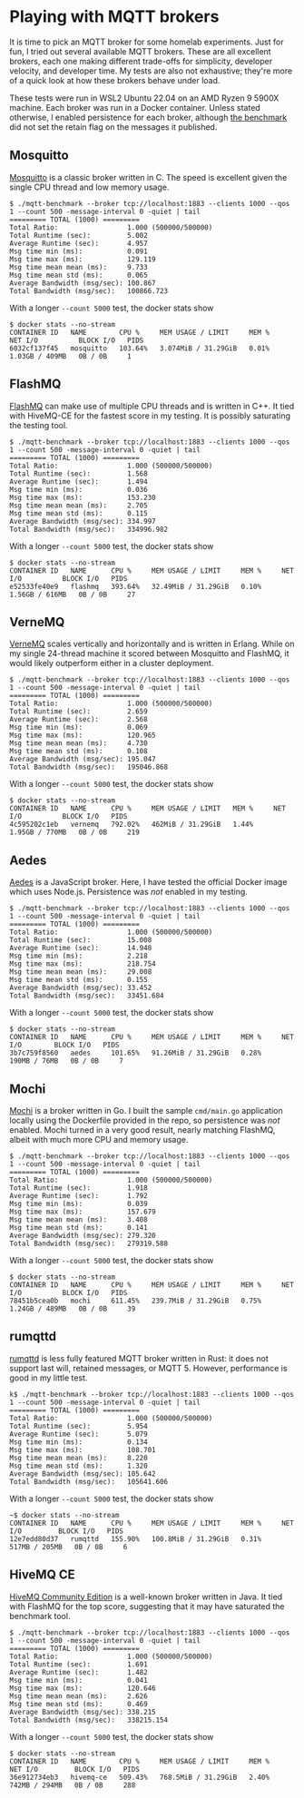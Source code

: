 # Playing with MQTT brokers

It is time to pick an MQTT broker for some homelab experiments.  Just for fun, I
tried out several available MQTT brokers.  These are all excellent brokers, each
one making different trade-offs for simplicity, developer velocity, and developer
time.  My tests are also not exhaustive; they're more of a quick look at how
these brokers behave under load.

These tests were run in WSL2 Ubuntu 22.04 on an AMD Ryzen 9 5900X machine.  Each
broker was run in a Docker container.  Unless stated otherwise, I enabled
persistence for each broker, although
[the benchmark](https://github.com/krylovsk/mqtt-benchmark) did not set the
retain flag on the messages it published.

## Mosquitto

[Mosquitto](https://github.com/eclipse/mosquitto) is a classic broker written
in C.  The speed is excellent given the single CPU thread and low memory usage.

```
$ ./mqtt-benchmark --broker tcp://localhost:1883 --clients 1000 --qos 1 --count 500 -message-interval 0 -quiet | tail
========= TOTAL (1000) =========
Total Ratio:                 1.000 (500000/500000)
Total Runtime (sec):         5.002
Average Runtime (sec):       4.957
Msg time min (ms):           0.091
Msg time max (ms):           129.119
Msg time mean mean (ms):     9.733
Msg time mean std (ms):      0.065
Average Bandwidth (msg/sec): 100.867
Total Bandwidth (msg/sec):   100866.723
```

With a longer `--count 5000` test, the docker stats show
```
$ docker stats --no-stream 
CONTAINER ID   NAME        CPU %     MEM USAGE / LIMIT     MEM %     NET I/O          BLOCK I/O   PIDS
6032cf137f45   mosquitto   103.64%   3.074MiB / 31.29GiB   0.01%     1.03GB / 409MB   0B / 0B     1
```

## FlashMQ
[FlashMQ](https://github.com/halfgaar/FlashMQ) can make use of multiple CPU threads
and is written in C++.  It tied with HiveMQ-CE for the fastest score in my
testing.  It is possibly saturating the testing tool.

```
$ ./mqtt-benchmark --broker tcp://localhost:1883 --clients 1000 --qos 1 --count 500 -message-interval 0 -quiet | tail
========= TOTAL (1000) =========
Total Ratio:                 1.000 (500000/500000)
Total Runtime (sec):         1.568
Average Runtime (sec):       1.494
Msg time min (ms):           0.036
Msg time max (ms):           153.230
Msg time mean mean (ms):     2.705
Msg time mean std (ms):      0.115
Average Bandwidth (msg/sec): 334.997
Total Bandwidth (msg/sec):   334996.982
```

With a longer `--count 5000` test, the docker stats show
```
$ docker stats --no-stream 
CONTAINER ID   NAME      CPU %     MEM USAGE / LIMIT     MEM %     NET I/O          BLOCK I/O   PIDS
e52533fe40e9   flashmq   393.64%   32.49MiB / 31.29GiB   0.10%     1.56GB / 616MB   0B / 0B     27
```

## VerneMQ
[VerneMQ](https://github.com/vernemq/vernemq) scales vertically and horizontally
and is written in Erlang.  While on my single 24-thread machine it scored between
Mosquitto and FlashMQ, it would likely outperform either in a cluster deployment.

```
$ ./mqtt-benchmark --broker tcp://localhost:1883 --clients 1000 --qos 1 --count 500 -message-interval 0 -quiet | tail
========= TOTAL (1000) =========
Total Ratio:                 1.000 (500000/500000)
Total Runtime (sec):         2.659
Average Runtime (sec):       2.568
Msg time min (ms):           0.069
Msg time max (ms):           120.965
Msg time mean mean (ms):     4.730
Msg time mean std (ms):      0.108
Average Bandwidth (msg/sec): 195.047
Total Bandwidth (msg/sec):   195046.868
```

With a longer `--count 5000` test, the docker stats show
```
$ docker stats --no-stream 
CONTAINER ID   NAME      CPU %     MEM USAGE / LIMIT   MEM %     NET I/O          BLOCK I/O   PIDS
4c595202c1eb   vernemq   792.02%   462MiB / 31.29GiB   1.44%     1.95GB / 770MB   0B / 0B     219
```

## Aedes
[Aedes](https://github.com/moscajs/aedes) is a JavaScript broker.  Here, I have
tested the official Docker image which uses Node.js.  Persistence was *not*
enabled in my testing.
```
$ ./mqtt-benchmark --broker tcp://localhost:1883 --clients 1000 --qos 1 --count 500 -message-interval 0 -quiet | tail
========= TOTAL (1000) =========
Total Ratio:                 1.000 (500000/500000)
Total Runtime (sec):         15.008
Average Runtime (sec):       14.948
Msg time min (ms):           2.218
Msg time max (ms):           218.754
Msg time mean mean (ms):     29.008
Msg time mean std (ms):      0.155
Average Bandwidth (msg/sec): 33.452
Total Bandwidth (msg/sec):   33451.684
```

With a longer `--count 5000` test, the docker stats show
```
$ docker stats --no-stream 
CONTAINER ID   NAME      CPU %     MEM USAGE / LIMIT     MEM %     NET I/O        BLOCK I/O   PIDS
3b7c759f8560   aedes     101.65%   91.26MiB / 31.29GiB   0.28%     190MB / 76MB   0B / 0B     7
```

## Mochi
[Mochi](https://github.com/mochi-mqtt/server) is a broker written in Go. I built
the sample `cmd/main.go` application locally using the Dockerfile provided in the
repo, so persistence was *not* enabled.  Mochi turned in a very good result,
nearly matching FlashMQ, albeit with much more CPU and memory usage.

```
$ ./mqtt-benchmark --broker tcp://localhost:1883 --clients 1000 --qos 1 --count 500 -message-interval 0 -quiet | tail
========= TOTAL (1000) =========
Total Ratio:                 1.000 (500000/500000)
Total Runtime (sec):         1.918
Average Runtime (sec):       1.792
Msg time min (ms):           0.039
Msg time max (ms):           157.679
Msg time mean mean (ms):     3.408
Msg time mean std (ms):      0.141
Average Bandwidth (msg/sec): 279.320
Total Bandwidth (msg/sec):   279319.588
```

With a longer `--count 5000` test, the docker stats show
```
$ docker stats --no-stream
CONTAINER ID   NAME      CPU %     MEM USAGE / LIMIT     MEM %     NET I/O          BLOCK I/O   PIDS
78451b5cea0b   mochi     611.45%   239.7MiB / 31.29GiB   0.75%     1.24GB / 489MB   0B / 0B     39
```

## rumqttd
[rumqttd]() is less fully featured MQTT broker written in Rust: it does not
support last will, retained messages, or MQTT 5.  However, performance is good
in my little test.

```
k$ ./mqtt-benchmark --broker tcp://localhost:1883 --clients 1000 --qos 1 --count 500 -message-interval 0 -quiet | tail
========= TOTAL (1000) =========
Total Ratio:                 1.000 (500000/500000)
Total Runtime (sec):         5.954
Average Runtime (sec):       5.079
Msg time min (ms):           0.134
Msg time max (ms):           108.701
Msg time mean mean (ms):     8.220
Msg time mean std (ms):      1.320
Average Bandwidth (msg/sec): 105.642
Total Bandwidth (msg/sec):   105641.606
```

With a longer `--count 5000` test, the docker stats show
```
~$ docker stats --no-stream
CONTAINER ID   NAME      CPU %     MEM USAGE / LIMIT     MEM %     NET I/O         BLOCK I/O   PIDS
12e7edd80d37   rumqttd   155.90%   100.8MiB / 31.29GiB   0.31%     517MB / 205MB   0B / 0B     6
```

## HiveMQ CE
[HiveMQ Community Edition](https://github.com/hivemq/hivemq-community-edition) is
a well-known broker written in Java.  It tied with FlashMQ for the top score,
suggesting that it may have saturated the benchmark tool.

```
$ ./mqtt-benchmark --broker tcp://localhost:1883 --clients 1000 --qos 1 --count 500 -message-interval 0 -quiet | tail
========= TOTAL (1000) =========
Total Ratio:                 1.000 (500000/500000)
Total Runtime (sec):         1.691
Average Runtime (sec):       1.482
Msg time min (ms):           0.041
Msg time max (ms):           120.646
Msg time mean mean (ms):     2.626
Msg time mean std (ms):      0.469
Average Bandwidth (msg/sec): 338.215
Total Bandwidth (msg/sec):   338215.154
```

With a longer `--count 5000` test, the docker stats show
```
$ docker stats --no-stream
CONTAINER ID   NAME        CPU %     MEM USAGE / LIMIT     MEM %     NET I/O         BLOCK I/O   PIDS
36e912734eb3   hivemq-ce   509.43%   768.5MiB / 31.29GiB   2.40%     742MB / 294MB   0B / 0B     288
```

